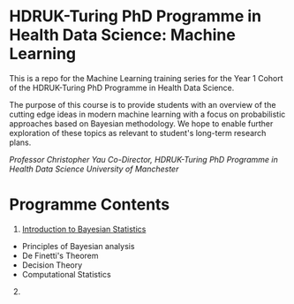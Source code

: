 # HDRUK-Turing PhD Programme in Health Data Science: Machine Learning 

This is a repo for the Machine Learning training series for the Year 1 Cohort of the HDRUK-Turing PhD Programme in Health Data Science.

The purpose of this course is to provide students with an overview of the cutting edge ideas in modern machine learning with a focus on probabilistic approaches based on Bayesian methodology. We hope to enable further exploration of these topics as relevant to student's long-term research plans.

*Professor Christopher Yau*
*Co-Director, HDRUK-Turing PhD Programme in Health Data Science*
*University of Manchester*

# Programme Contents

1. [Introduction to Bayesian Statistics](intro-to-bayes.md)

  - Principles of Bayesian analysis
  - De Finetti's Theorem
  - Decision Theory
  - Computational Statistics
  
2. 

